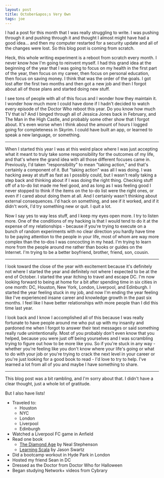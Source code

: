 ```yaml
---
layout: post
title: October&apos;s Very Own
tags: joe
---
```


I had a post for this month that I was really struggling to write. I was pushing through it and pushing through it and thought I almost might have had a good idea... and then my computer restarted for a security update and all of the changes were lost. So this blog post is coming from scratch.

Heck, this whole writing experiment is a reboot from scratch every month. I never know how I'm going to reinvent myself. I had this grand idea at the beginning of the year that I was going to focus on my health in the first part of the year, then focus on my career, then focus on personal education, then focus on saving money. I think that was the order of the goals. I got lost after the first two months and then got a new job and then I forgot about all of those plans and started doing new stuff.

I see tons of people with all of this focus and I wonder how they maintain it. I wonder how much more I could have done if I hadn't decided to watch every episode of the Doctor Who reboot this year. Do you know how much TV that is? And I binged through all of Jessica Jones back in February, and The Man in the High Castle, and probably some other show that I forgot about. It's even worse when I think about the amount of hours I logged going for completeness in Skyrim. I could have built an app, or learned to speak a new language, or something.

* * *

When I started this year I was at this weird place where I was just accepting what it meant to truly take some responsibility for the outcomes of my life, and that's where the grand idea with all those different focuses came in. Previously, I'd taken "responsibility" to mean "taking action," and that's certainly a component of it. But "taking action" was all I was doing. I was hacking away at stuff as fast as I possibly could, but I wasn't really taking a step back and thinking about if I was doing the right thing. Checking stuff off of a to-do list made me feel good, and as long as I was feeling good I never stopped to think if the items on the to-do list were the right ones, or even if I cared about doing them at all. And I certainly wasn't thinking about external consequences. I'd hack on something, and see if it worked, and if it didn't work, I'd try something new or quit. I quit a lot.

Now I say yes to way less stuff, and I keep my eyes open more. I try to listen more. One of the conditions of my hacking is that I would tend to do it at the expense of my relationships - because if you're trying to execute on a bunch of random experiments with no clear direction you hardly have time to be paying attention to the people in your life, most of whom are way more complex than the to-dos I was concocting in my head. I'm trying to learn more from the people around me rather than books or guides on the Internet. I'm trying to be a better boyfriend, brother, friend, son, cousin.

* * *

I look toward the close of the year with excitement because it's definitely not where I started the year and definitely not where I expected to be at the end of October. I started the year itching to travel and escape DC. I'm now looking forward to being at home for a bit after spending time in six cities in one month: DC, Houston, New York, London, Liverpool, and Edinburgh. I started the year feeling stuck in my job, and now I'm ending the year feeling like I've experienced insane career and knowledge growth in the past six months. I feel like I have better relationships with more people than I did this time last year.

I look back and I know I accomplished all of this because I was really fortunate to have people around me who put up with my insanity and pardoned me when I forgot to answer their text messages or said something really rude unintentionally. Most of you probably don't even know that you helped, because you were just off being yourselves and I was scrambling trying to figure out how to be more like you. So if you're stuck in any way - whether you're feeling like you don't know where your life's going or what to do with your job or you're trying to crack the next level in your career or you're just looking for a good book to read - I'd love to try to help. I've learned a lot from all of you and maybe I have something to share.

* * *

This blog post was a bit rambling, and I'm sorry about that. I didn't have a clear thought, just a whole lot of gratitude.

But I also have lists!

* Traveled to:
    - Houston
    - NYC
    - London
    - Liverpool
    - Edinburgh
* Watched a Liverpool FC game in Anfield
* Read one book
    - [The Diamond Age](http://amzn.to/2fjDzmV) by Neal Stephenson
    - [Learning Scala](http://shop.oreilly.com/product/0636920030287.do) by Jason Swartz
* Did a bootcamp workout in Hyde Park in London
* Hosted my friend Sean in DC
* Dressed as the Doctor from Doctor Who for Halloween
* Began studying Network+ videos from Cybrary
